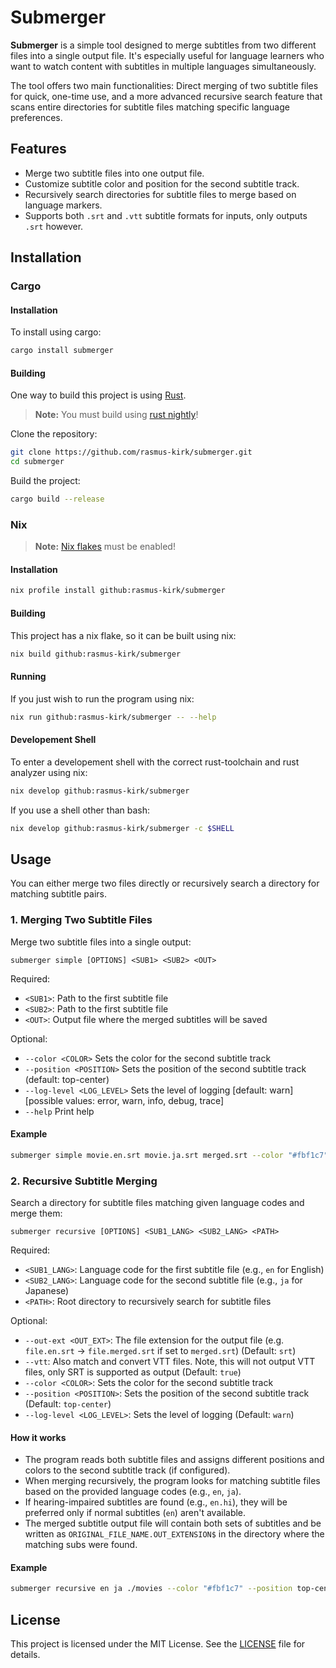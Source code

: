 # Submerger

**Submerger** is a simple tool designed to merge subtitles from two different
files into a single output file. It's especially useful for language learners
who want to watch content with subtitles in multiple languages simultaneously.

The tool offers two main functionalities: Direct merging of two subtitle
files for quick, one-time use, and a more advanced recursive search feature
that scans entire directories for subtitle files matching specific language
preferences.

## Features

- Merge two subtitle files into one output file.
- Customize subtitle color and position for the second subtitle track.
- Recursively search directories for subtitle files to merge based on
  language markers.
- Supports both `.srt` and `.vtt` subtitle formats for inputs, only outputs
  `.srt` however.

## Installation

### Cargo

#### Installation

To install using cargo:

```bash
cargo install submerger
```

#### Building

One way to build this project is using [Rust](https://www.rust-lang.org/tools/install).

> **Note:** You must build using [rust nightly](https://rust-lang.github.io/rustup/concepts/toolchains.html)!

Clone the repository:

```bash
git clone https://github.com/rasmus-kirk/submerger.git
cd submerger
```

Build the project:

```bash
cargo build --release
```

### Nix

> **Note:** [Nix flakes](https://nixos.wiki/wiki/flakes) must be enabled!

#### Installation

```bash
nix profile install github:rasmus-kirk/submerger
```

#### Building

This project has a nix flake, so it can be built using nix:

```bash
nix build github:rasmus-kirk/submerger
```

#### Running

If you just wish to run the program using nix:

```bash
nix run github:rasmus-kirk/submerger -- --help
```

#### Developement Shell

To enter a developement shell with the correct rust-toolchain and rust
analyzer using nix:

```bash
nix develop github:rasmus-kirk/submerger
```

If you use a shell other than bash:

```bash
nix develop github:rasmus-kirk/submerger -c $SHELL
```

## Usage

You can either merge two files directly or recursively search a directory
for matching subtitle pairs.

### 1. Merging Two Subtitle Files

Merge two subtitle files into a single output:

```
submerger simple [OPTIONS] <SUB1> <SUB2> <OUT>
```

Required:

- `<SUB1>`: Path to the first subtitle file
- `<SUB2>`: Path to the first subtitle file
- `<OUT>`:  Output file where the merged subtitles will be saved

Optional:

- `--color <COLOR>`          Sets the color for the second subtitle track
- `--position <POSITION>`    Sets the position of the second subtitle track (default: top-center)
- `--log-level <LOG_LEVEL>`  Sets the level of logging [default: warn] [possible values: error, warn, info, debug, trace]
- `--help`                   Print help

#### Example

```bash
submerger simple movie.en.srt movie.ja.srt merged.srt --color "#fbf1c7" --position top-center
```

### 2. Recursive Subtitle Merging

Search a directory for subtitle files matching given language codes and merge them:

```
submerger recursive [OPTIONS] <SUB1_LANG> <SUB2_LANG> <PATH>
```

Required:

- `<SUB1_LANG>`: Language code for the first subtitle file (e.g., `en` for English)
- `<SUB2_LANG>`: Language code for the second subtitle file (e.g., `ja` for Japanese)
- `<PATH>`:      Root directory to recursively search for subtitle files

Optional:

- `--out-ext <OUT_EXT>`:     The file extension for the output file (e.g. `file.en.srt` -> `file.merged.srt` if set to `merged.srt`) (Default: `srt`)
- `--vtt`:                   Also match and convert VTT files. Note, this will not output VTT files, only SRT is supported as output (Default: `true`)
- `--color <COLOR>`:         Sets the color for the second subtitle track
- `--position <POSITION>`:   Sets the position of the second subtitle track (Default: `top-center`)
- `--log-level <LOG_LEVEL>`: Sets the level of logging (Default: `warn`)

#### How it works

- The program reads both subtitle files and assigns different positions and
  colors to the second subtitle track (if configured).
- When merging recursively, the program looks for matching subtitle files
  based on the provided language codes (e.g., `en`, `ja`).
- If hearing-impaired subtitles are found (e.g., `en.hi`), they will be
  preferred only if normal subtitles (`en`) aren't available.
- The merged subtitle output file will contain both sets of subtitles and
  be written as `ORIGINAL_FILE_NAME.OUT_EXTENSION$` in the directory where
  the matching subs were found.

#### Example

```bash
submerger recursive en ja ./movies --color "#fbf1c7" --position top-center
```

## License

This project is licensed under the MIT License. See the [LICENSE](LICENSE.txt) file for details.
